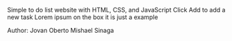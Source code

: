 Simple to do list website with HTML, CSS, and JavaScript
Click Add to add a new task
Lorem ipsum on the box it is just a example

Author:
Jovan Oberto Mishael Sinaga


